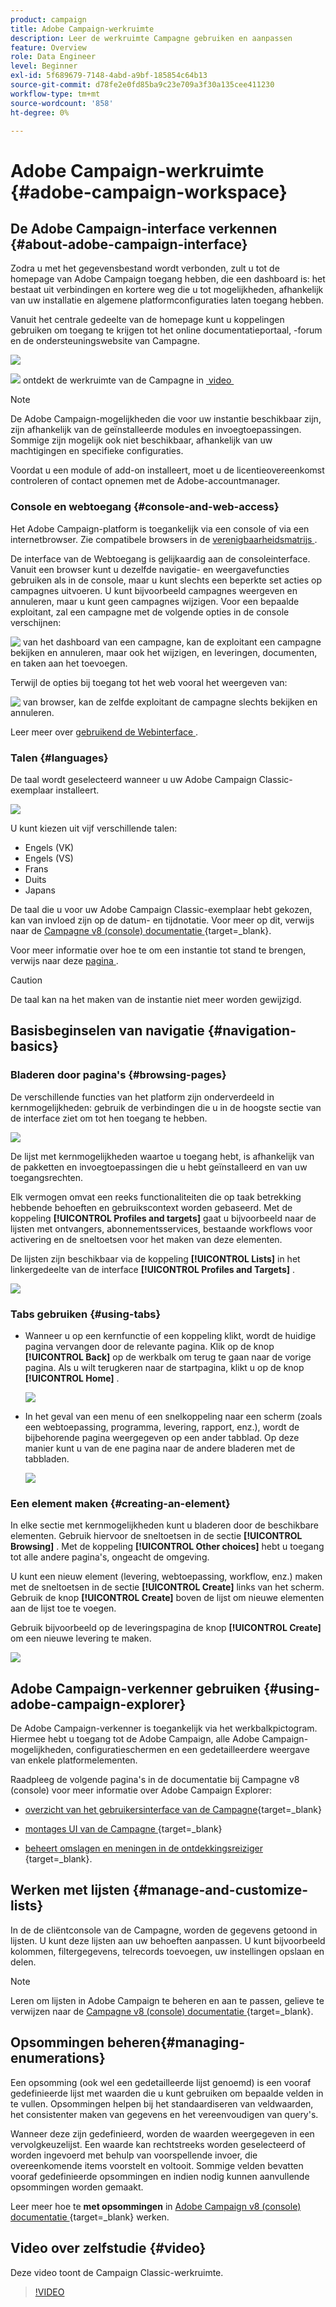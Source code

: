 ```yaml
---
product: campaign
title: Adobe Campaign-werkruimte
description: Leer de werkruimte Campagne gebruiken en aanpassen
feature: Overview
role: Data Engineer
level: Beginner
exl-id: 5f689679-7148-4abd-a9bf-185854c64b13
source-git-commit: d78fe2e0fd85ba9c23e709a3f30a135cee411230
workflow-type: tm+mt
source-wordcount: '858'
ht-degree: 0%

---
```


# Adobe Campaign-werkruimte {#adobe-campaign-workspace}

## De Adobe Campaign-interface verkennen {#about-adobe-campaign-interface}

Zodra u met het gegevensbestand wordt verbonden, zult u tot de homepage van Adobe Campaign toegang hebben, die een dashboard is: het bestaat uit verbindingen en kortere weg die u tot mogelijkheden, afhankelijk van uw installatie en algemene platformconfiguraties laten toegang hebben.

Vanuit het centrale gedeelte van de homepage kunt u koppelingen gebruiken om toegang te krijgen tot het online documentatieportaal, -forum en de ondersteuningswebsite van Campagne.

![](assets/d_ncs_user_interface_home.png)

![](assets/do-not-localize/how-to-video.png) ontdekt de werkruimte van de Campagne in [&#x200B; video &#x200B;](#video)

>[!NOTE]
>
>De Adobe Campaign-mogelijkheden die voor uw instantie beschikbaar zijn, zijn afhankelijk van de geïnstalleerde modules en invoegtoepassingen. Sommige zijn mogelijk ook niet beschikbaar, afhankelijk van uw machtigingen en specifieke configuraties.
>
>Voordat u een module of add-on installeert, moet u de licentieovereenkomst controleren of contact opnemen met de Adobe-accountmanager.

### Console en webtoegang {#console-and-web-access}

Het Adobe Campaign-platform is toegankelijk via een console of via een internetbrowser. Zie compatibele browsers in de [&#x200B; verenigbaarheidsmatrijs &#x200B;](../../rn/using/compatibility-matrix.md#Browsers).

De interface van de Webtoegang is gelijkaardig aan de consoleinterface. Vanuit een browser kunt u dezelfde navigatie- en weergavefuncties gebruiken als in de console, maar u kunt slechts een beperkte set acties op campagnes uitvoeren. U kunt bijvoorbeeld campagnes weergeven en annuleren, maar u kunt geen campagnes wijzigen. Voor een bepaalde exploitant, zal een campagne met de volgende opties in de console verschijnen:

![&#x200B; van het dashboard van een campagne, kan de exploitant een campagne bekijken en annuleren, maar ook het wijzigen, en leveringen, documenten, en taken aan het toevoegen.](assets/operation_from_console.png)

Terwijl de opties bij toegang tot het web vooral het weergeven van:

![&#x200B; van browser, kan de zelfde exploitant de campagne slechts bekijken en annuleren.](assets/operation_from_web.png)

Leer meer over [&#x200B; gebruikend de Webinterface &#x200B;](../../campaign/using/accessing-marketing-campaigns.md#using-the-web-interface-).

### Talen {#languages}

De taal wordt geselecteerd wanneer u uw Adobe Campaign Classic-exemplaar installeert.

![](assets/language.png)

U kunt kiezen uit vijf verschillende talen:

* Engels (VK)
* Engels (VS)
* Frans
* Duits
* Japans

De taal die u voor uw Adobe Campaign Classic-exemplaar hebt gekozen, kan van invloed zijn op de datum- en tijdnotatie. Voor meer op dit, verwijs naar de [&#x200B; Campagne v8 (console) documentatie &#x200B;](https://experienceleague.adobe.com/nl/docs/campaign/campaign-v8/new/campaign-ui){target=_blank}.

Voor meer informatie over hoe te om een instantie tot stand te brengen, verwijs naar deze [&#x200B; pagina &#x200B;](../../installation/using/creating-an-instance-and-logging-on.md).

>[!CAUTION]
>
>De taal kan na het maken van de instantie niet meer worden gewijzigd.

## Basisbeginselen van navigatie {#navigation-basics}

### Bladeren door pagina&#39;s {#browsing-pages}

De verschillende functies van het platform zijn onderverdeeld in kernmogelijkheden: gebruik de verbindingen die u in de hoogste sectie van de interface ziet om tot hen toegang te hebben.

![](assets/overview_home.png)

De lijst met kernmogelijkheden waartoe u toegang hebt, is afhankelijk van de pakketten en invoegtoepassingen die u hebt geïnstalleerd en van uw toegangsrechten.

Elk vermogen omvat een reeks functionaliteiten die op taak betrekking hebbende behoeften en gebruikscontext worden gebaseerd. Met de koppeling **[!UICONTROL Profiles and targets]** gaat u bijvoorbeeld naar de lijsten met ontvangers, abonnementsservices, bestaande workflows voor activering en de sneltoetsen voor het maken van deze elementen.

De lijsten zijn beschikbaar via de koppeling **[!UICONTROL Lists]** in het linkergedeelte van de interface **[!UICONTROL Profiles and Targets]** .

![](assets/recipient_list_overview.png)

### Tabs gebruiken {#using-tabs}

* Wanneer u op een kernfunctie of een koppeling klikt, wordt de huidige pagina vervangen door de relevante pagina. Klik op de knop **[!UICONTROL Back]** op de werkbalk om terug te gaan naar de vorige pagina. Als u wilt terugkeren naar de startpagina, klikt u op de knop **[!UICONTROL Home]** .

  ![](assets/d_ncs_user_interface_back_home_buttons.png)

* In het geval van een menu of een snelkoppeling naar een scherm (zoals een webtoepassing, programma, levering, rapport, enz.), wordt de bijbehorende pagina weergegeven op een ander tabblad. Op deze manier kunt u van de ene pagina naar de andere bladeren met de tabbladen.

  ![](assets/d_ncs_user_interface_tabs.png)

### Een element maken {#creating-an-element}

In elke sectie met kernmogelijkheden kunt u bladeren door de beschikbare elementen. Gebruik hiervoor de sneltoetsen in de sectie **[!UICONTROL Browsing]** . Met de koppeling **[!UICONTROL Other choices]** hebt u toegang tot alle andere pagina&#39;s, ongeacht de omgeving.

U kunt een nieuw element (levering, webtoepassing, workflow, enz.) maken met de sneltoetsen in de sectie **[!UICONTROL Create]** links van het scherm. Gebruik de knop **[!UICONTROL Create]** boven de lijst om nieuwe elementen aan de lijst toe te voegen.

Gebruik bijvoorbeeld op de leveringspagina de knop **[!UICONTROL Create]** om een nieuwe levering te maken.

![](assets/d_ncs_user_interface_tab_add_del.png)


## Adobe Campaign-verkenner gebruiken {#using-adobe-campaign-explorer}

De Adobe Campaign-verkenner is toegankelijk via het werkbalkpictogram. Hiermee hebt u toegang tot de Adobe Campaign, alle Adobe Campaign-mogelijkheden, configuratieschermen en een gedetailleerdere weergave van enkele platformelementen.

Raadpleeg de volgende pagina&#39;s in de documentatie bij Campagne v8 (console) voor meer informatie over Adobe Campaign Explorer:

* [&#x200B; overzicht van het gebruikersinterface van de Campagne &#x200B;](https://experienceleague.adobe.com/nl/docs/campaign/campaign-v8/new/campaign-ui){target=_blank}

* [&#x200B; montages UI van de Campagne &#x200B;](https://experienceleague.adobe.com/en/docs/campaign/campaign-v8/config/configuration/ui-settings){target=_blank}

* [&#x200B; beheert omslagen en meningen in de ontdekkingsreiziger &#x200B;](https://experienceleague.adobe.com/en/docs/campaign/campaign-v8/config/configuration/folders-and-views){target=_blank}.


## Werken met lijsten {#manage-and-customize-lists}

In de de cliëntconsole van de Campagne, worden de gegevens getoond in lijsten. U kunt deze lijsten aan uw behoeften aanpassen. U kunt bijvoorbeeld kolommen, filtergegevens, telrecords toevoegen, uw instellingen opslaan en delen.

>[!NOTE]
>
>Leren om lijsten in Adobe Campaign te beheren en aan te passen, gelieve te verwijzen naar de [&#x200B; Campagne v8 (console) documentatie &#x200B;](https://experienceleague.adobe.com/en/docs/campaign/campaign-v8/config/configuration/ui-settings#customize-lists){target=_blank}.

## Opsommingen beheren{#managing-enumerations}

Een opsomming (ook wel een gedetailleerde lijst genoemd) is een vooraf gedefinieerde lijst met waarden die u kunt gebruiken om bepaalde velden in te vullen. Opsommingen helpen bij het standaardiseren van veldwaarden, het consistenter maken van gegevens en het vereenvoudigen van query&#39;s.

Wanneer deze zijn gedefinieerd, worden de waarden weergegeven in een vervolgkeuzelijst. Een waarde kan rechtstreeks worden geselecteerd of worden ingevoerd met behulp van voorspellende invoer, die overeenkomende items voorstelt en voltooit. Sommige velden bevatten vooraf gedefinieerde opsommingen en indien nodig kunnen aanvullende opsommingen worden gemaakt.

Leer meer hoe te **met opsommingen** in [&#x200B; Adobe Campaign v8 (console) documentatie &#x200B;](https://experienceleague.adobe.com/nl/docs/campaign/campaign-v8/config/settings/enumerations){target=_blank} werken.

## Video over zelfstudie {#video}

Deze video toont de Campaign Classic-werkruimte.

>[!VIDEO](https://video.tv.adobe.com/v/35130?quality=12)

